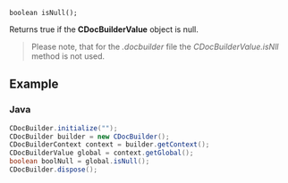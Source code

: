 `boolean isNull();`

Returns true if the **CDocBuilderValue** object is null.

> Please note, that for the *.docbuilder* file the *CDocBuilderValue.isNll* method is not used.

## Example

### Java

``` java
CDocBuilder.initialize("");
CDocBuilder builder = new CDocBuilder();
CDocBuilderContext context = builder.getContext();
CDocBuilderValue global = context.getGlobal();
boolean boolNull = global.isNull();
CDocBuilder.dispose();
```
